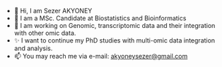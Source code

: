 - 👋 Hi, I am Sezer AKYONEY
- 👀 I am a MSc. Candidate at Biostatistics and Bioinformatics
- 🌱 I am working on Genomic, transcriptomic data and their integration with other omic data.
- ✨ I want to continue my PhD studies with multi-omic data integration and analysis.
- 📫 You may reach me via e-mail: akyoneysezer@gmail.com

